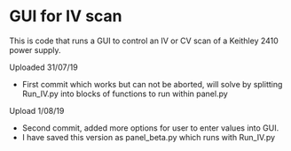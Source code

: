 # GUI for IV scan

This is code that runs a GUI to control an IV or CV scan of a Keithley 2410 power supply.

Uploaded 31/07/19
 - First commit which works but can not be aborted, will solve by splitting Run_IV.py into blocks of functions to run within panel.py
 
Upload 1/08/19
- Second commit, added more options for user to enter values into GUI. 
- I have saved this version as panel_beta.py which runs with Run_IV.py
